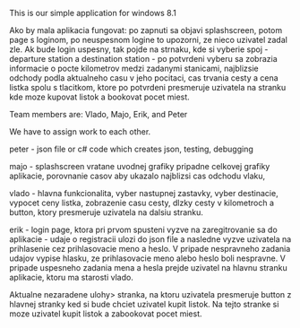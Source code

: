 This is our simple application for windows 8.1 

Ako by mala aplikacia fungovat: po zapnuti sa objavi splashscreen, potom page s loginom, po neuspesnom logine to upozorni, ze nieco uzivatel zadal zle. 
Ak bude login uspesny, tak pojde na strnaku, kde si vyberie spoj - departure station a destination station - po potvrdeni vyberu sa zobrazia informacie o pocte kilometrov medzi zadanymi stanicami, najblizsie odchody podla aktualneho casu v jeho pocitaci, cas trvania cesty a cena listka spolu s tlacitkom, ktore po potvrdeni presmeruje uzivatela na stranku kde moze kupovat listok a bookovat pocet miest.

Team members are: Vlado, Majo, Erik, and Peter

We have to assign work to each other.

peter - json file or c# code which creates json, testing, debugging

majo - splashscreen vratane uvodnej grafiky pripadne celkovej grafiky aplikacie, porovnanie casov aby ukazalo najblizsi cas odchodu vlaku,

vlado - hlavna funkcionalita, vyber nastupnej zastavky, vyber destinacie, vypocet ceny listka, zobrazenie casu cesty, dlzky cesty v kilometroch a button, ktory presmeruje uzivatela na dalsiu stranku.

erik - login page, ktora pri prvom spusteni vyzve na zaregitrovanie sa do aplikacie - udaje o registracii ulozi do json file a nasledne vyzve uzivatela na prihlasenie cez prihlasovacie meno a heslo. V pripade nespravneho zadania udajov vypise hlasku, ze prihlasovacie meno alebo heslo boli nespravne. V pripade uspesneho zadania mena a hesla prejde uzivatel na hlavnu stranku aplikacie, ktoru ma starosti vlado.

Aktualne nezaradene ulohy> stranka, na ktoru uzivatela presmeruje button z hlavnej stranky ked si bude chciet uzivatel kupit listok. Na tejto stranke si moze uzivatel kupit listok a zabookovat pocet miest.

